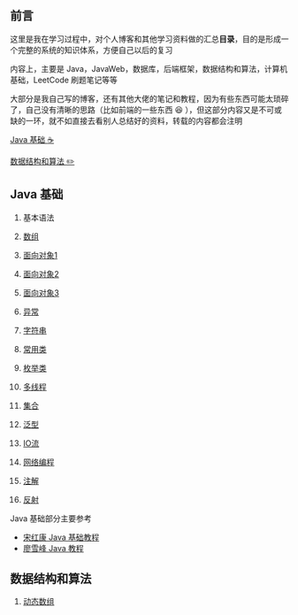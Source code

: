 ## 前言

这里是我在学习过程中，对个人博客和其他学习资料做的汇总**目录**，目的是形成一个完整的系统的知识体系，方便自己以后的复习

内容上，主要是 Java，JavaWeb，数据库，后端框架，数据结构和算法，计算机基础，LeetCode 刷题笔记等等

大部分是我自己写的博客，还有其他大佬的笔记和教程，因为有些东西可能太琐碎了，自己没有清晰的思路（比如前端的一些东西 :laughing: ），但这部分内容又是不可或缺的一环，就不如直接去看别人总结好的资料，转载的内容都会注明

[Java 基础 :coffee:](#Java基础)

[数据结构和算法 :pencil2:](#数据结构和算法)


## Java 基础 

01. 基本语法

02. [数组](https://yzt95.github.io/post/2020-02-25-JavaArray/)

03. [面向对象1](https://yzt95.github.io/post/2020-02-28-JavaObjectOriented1/)

04. [面向对象2](https://yzt95.github.io/post/2020-03-02-JavaObjectOriented2/)

05. [面向对象3](https://yzt95.github.io/post/2020-03-05-JavaObjectOriented3/)

06. [异常](https://yzt95.github.io/post/2020-03-07-JavaException/)

07. [字符串](https://yzt95.github.io/post/2020-03-10-JavaString/)

08. [常用类](https://yzt95.github.io/post/2020-03-15-JavaUsefulClasses/)

09. [枚举类](https://yzt95.github.io/post/2020-03-16-JavaEnum/)

10. [多线程](https://yzt95.github.io/post/2020-03-17-JavaMyltiThread/)

11. [集合](https://yzt95.github.io/post/2020-03-19-JavaCollection/)

12. [泛型](https://yzt95.github.io/post/2020-03-20-JavaGenerics/)

13. [IO流](https://yzt95.github.io/post/2020-03-21-JavaIO/)

14. [网络编程](https://yzt95.github.io/post/2020-03-22-JavaNetwork/)

15. [注解](https://yzt95.github.io/post/2020-03-24-JavaAnnotation/)

16. [反射](https://yzt95.github.io/post/2020-03-25-JavaReflection/)

Java 基础部分主要参考
* [宋红康 Java 基础教程](https://www.bilibili.com/video/BV1Kb411W75N)
* [廖雪峰 Java 教程](https://www.liaoxuefeng.com/wiki/1252599548343744)

## 数据结构和算法

1. [动态数组](https://yzt95.github.io/post/2020-03-30-DataStructure-Arraylist/)